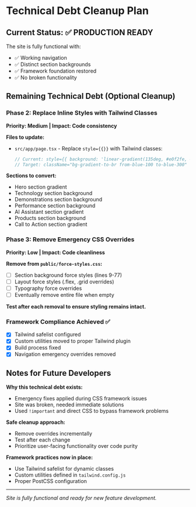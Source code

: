 # Technical Debt Cleanup Plan

## Current Status: ✅ PRODUCTION READY
The site is fully functional with:
- ✅ Working navigation
- ✅ Distinct section backgrounds
- ✅ Framework foundation restored
- ✅ No broken functionality

## Remaining Technical Debt (Optional Cleanup)

### Phase 2: Replace Inline Styles with Tailwind Classes
**Priority: Medium | Impact: Code consistency**

**Files to update:**
- `src/app/page.tsx` - Replace `style={{}}` with Tailwind classes:
  ```jsx
  // Current: style={{ background: 'linear-gradient(135deg, #e0f2fe, #bae6fd, #7dd3fc)' }}
  // Target: className="bg-gradient-to-br from-blue-100 to-blue-300"
  ```

**Sections to convert:**
- Hero section gradient
- Technology section background
- Demonstrations section background
- Performance section background
- AI Assistant section gradient
- Products section background
- Call to Action section gradient

### Phase 3: Remove Emergency CSS Overrides
**Priority: Low | Impact: Code cleanliness**

**Remove from `public/force-styles.css`:**
- [ ] Section background force styles (lines 9-77)
- [ ] Layout force styles (.flex, .grid overrides)
- [ ] Typography force overrides
- [ ] Eventually remove entire file when empty

**Test after each removal to ensure styling remains intact.**

### Framework Compliance Achieved ✅
- [x] Tailwind safelist configured
- [x] Custom utilities moved to proper Tailwind plugin
- [x] Build process fixed
- [x] Navigation emergency overrides removed

## Notes for Future Developers

**Why this technical debt exists:**
- Emergency fixes applied during CSS framework issues
- Site was broken, needed immediate solutions
- Used `!important` and direct CSS to bypass framework problems

**Safe cleanup approach:**
- Remove overrides incrementally
- Test after each change
- Prioritize user-facing functionality over code purity

**Framework practices now in place:**
- Use Tailwind safelist for dynamic classes
- Custom utilities defined in `tailwind.config.js`
- Proper PostCSS configuration

---
*Site is fully functional and ready for new feature development.*